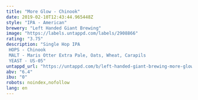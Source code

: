 ```yaml
---
title: "More Glow - Chinook"
date: 2019-02-10T12:43:44.965448Z
style: "IPA - American"
brewery: "Left Handed Giant Brewing"
image: "https://labels.untappd.com/labels/2908866"
rating: "3.75"
description: "Single Hop IPA HOPS - Chinook MALT - Maris Otter Extra Pale, Oats, Wheat, Carapils YEAST - US-05"
untappd_url: "https://untappd.com/b/left-handed-giant-brewing-more-glow-chinook/2908866"
abv: "6.4"
ibu: "0"
robots: noindex,nofollow
lang: en
---
```

